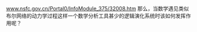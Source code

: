 


www.nsfc.gov.cn/Portal0/InfoModule_375/32008.htm
那么，当数学遇见类似布尔网络的动力学过程这样一个数学分析工具甚少的逻辑演化系统时该如何发挥作用呢？























































